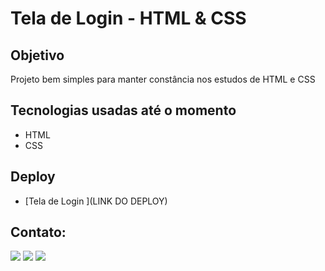 # Tela de Login - HTML & CSS 

## Objetivo

Projeto bem simples para manter constância nos estudos de HTML e CSS


## Tecnologias usadas até o momento

*  HTML
*  CSS


## Deploy

* [Tela de Login ](LINK DO DEPLOY) 


## Contato:
  <a href="https://www.instagram.com/luisbarrichello/" target="_blank"><img src="https://img.shields.io/badge/-Instagram-%23E4405F?style=for-the-badge&logo=instagram&logoColor=white" target="_blank"></a>
  <a href="mailto:luisgbarrichelo@gmail.com"><img src="https://img.shields.io/badge/-Gmail-%23333?style=for-the-badge&logo=gmail&logoColor=white" target="_blank"></a>
  <a href="https://www.linkedin.com/in/lu%C3%ADs-gabriel-viana-barrichello-86448b195/" target="_blank"><img src="https://img.shields.io/badge/-LinkedIn-%230077B5?style=for-the-badge&logo=linkedin&logoColor=white" target="_blank"></a>